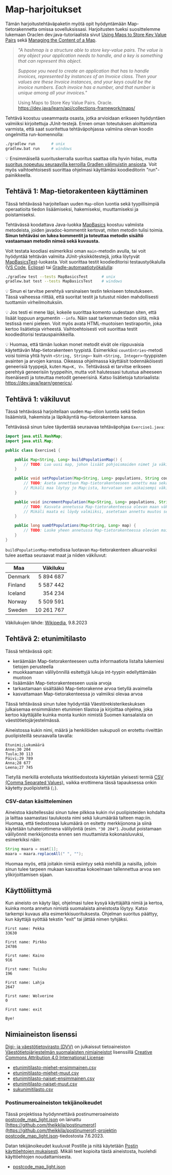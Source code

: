# Map-harjoitukset

Tämän harjoitustehtäväpaketin myötä opit hyödyntämään Map-tietorakennetta omissa sovelluksissasi. Harjoitusten tueksi suosittelemme lukemaan Oraclen dev.java-tutoriaalista sivut [Using Maps to Store Key Value Pairs](https://dev.java/learn/api/collections-framework/maps/) sekä [Managing the Content of a Map](https://dev.java/learn/api/collections-framework/working-with-keys-and-values/).

> *"A hashmap is a structure able to store key-value pairs. The value is any object your application needs to handle, and a key is something that can represent this object.*
>
> *Suppose you need to create an application that has to handle invoices, represented by instances of an Invoice class. Then your values are these Invoice instances, and your keys could be the invoice numbers. Each invoice has a number, and that number is unique among all your invoices."*
>
> Using Maps to Store Key Value Pairs. Oracle. https://dev.java/learn/api/collections-framework/maps/

Tehtävä koostuu useammasta osasta, jotka arvioidaan erikseen hyödyntäen valmiiksi kirjoitettuja JUnit-testejä. Ennen oman toteutuksen aloittamista varmista, että saat suoritettua tehtäväpohjassa valmiina olevan koodin ongelmitta run-komennolla:

```sh
./gradlew run       # unix
gradlew.bat run     # windows
```

💡 Ensimmäisellä suorituskerralla suoritus saattaa olla hyvin hidas, mutta [suoritus nopeutuu seuraavilla kerroilla Gradlen välimuistin ansiosta](https://docs.gradle.org/current/userguide/build_cache.html). Voit myös vaihtoehtoisesti suorittaa ohjelmasi käyttämäsi koodieditorin "run"-painikkeella.


## Tehtävä 1: Map-tietorakenteen käyttäminen

Tässä tehtävässä harjoitellaan uuden `Map`-olion luontia sekä tyypillisimpiä operaatioita tiedon lisäämiseksi, hakemiseksi, muuttamiseksi ja poistamiseksi.

Tehtävässä koodattava Java-luokka [MapBasics](./src/main/java/part01/MapBasics.java) koostuu valmiista metodeista, joiden javadoc-kommentit kertovat, miten metodin tulisi toimia. **Sinun tehtäväsi on lukea kommentit ja toteuttaa metodin sisältö vastaamaan metodin nimeä sekä kuvausta.**

Voit testata koodiasi esimerkiksi oman `main`-metodin avulla, tai voit hyödyntää tehtävän valmiita JUnit-yksikkötestejä, jotka löytyvät [MapBasicsTest](./src/test/java/part01/MapBasicsTest.java)-luokasta. Voit suorittaa testit koodieditorisi testaustyökalulla ([VS Code](https://code.visualstudio.com/docs/java/java-testing), [Eclipse](https://www.vogella.com/tutorials/JUnitEclipse/article.html)) tai [Gradle-automaatiotyökalulla](https://docs.gradle.org/current/userguide/java_testing.html):

```sh
./gradlew test --tests MapBasicsTest      # unix
gradlew.bat test --tests MapBasicsTest    # windows
```

💡 Sinun ei tarvitse perehtyä varsinaisen testin tekniseen toteutukseen. Tässä vaiheessa riittää, että suoritat testit ja tutustut niiden mahdollisesti tuottamiin virheilmoituksiin.

💡 Jos testi ei mene läpi, kokeile suorittaa komento uudestaan siten, että lisäät loppuun argumentin `--info`. Näin saat tarkemman tiedon siitä, mikä testissä meni pieleen. Voit myös avata HTML-muotoisen testiraportin, joka kertoo lisätietoja virheestä. Vaihtoehtoisesti voit suorittaa testit koodieditorisi testauspainikkeilla.

💡  Huomaa, että tämän luokan monet metodit eivät ole riippuvaisia käytettävän Map-tietorakenteen tyypistä. Esimerkiksi `countEntries`-metodi voisi toimia yhtä hyvin `<String, String>`- kuin `<String, Integer>`-tyyppisten avainten ja arvojen kanssa. Oikeassa ohjelmassa käyttäisit todennäköisesti geneerisiä tyyppejä, kuten `Map<K, V>`. Tehtävässä ei tarvitse erikseen perehtyä geneerisiin tyyppeihin, mutta voit halutessasi tutustua aiheeseen itsenäisesti ja toteuttaa metodit geneerisinä. Katso lisätietoja tutoriaalista: https://dev.java/learn/generics/.


## Tehtävä 1: väkiluvut

Tässä tehtävässä harjoitellaan uuden `Map`-olion luontia sekä tiedon lisäämistä, hakemista ja läpikäyntiä `Map`-tietorakenteen kanssa.

Tehtävässä sinun tulee täydentää seuraavaa tehtäväpohjaa `Exercise1.java`:

```java
import java.util.HashMap;
import java.util.Map;

public class Exercise1 {

    public Map<String, Long> buildPopulationMap() {
        // TODO: Luo uusi map, johon lisäät pohjoismaiden nimet ja väkiluvut
    }

    public void setPopulation(Map<String, Long> populations, String country, long population) {
        // TODO: Aseta annettuun Map-tietorakenteeseen annettu maa sekä sen väkiluku.
        // Mikäli maa löytyy jo Map:ista, korvataan sen aikaisempi väkiluku uudella.
    }

    public void incrementPopulation(Map<String, Long> populations, String country, long change) {
        // TODO: Kasvata annetussa Map-tietorakenteessa olevan maan väkilukua annetun määrän verran.
        // Mikäli maata ei löydy valmiiksi, asetetaan annettu muutos sellaisenaan väkiluvuksi.
    }

    public long sumOfPopulations(Map<String, Long> map) {
        // TODO: Laske yheen annetussa Map-tietorakenteessa olevien maiden väkiluvut ja palauta tulos
    }
}
```

`buildPopulationMap`-metodissa luotavan `Map`-tietorakenteen alkuarvoiksi tulee asettaa seuraavat maat ja niiden väkiluvut:

Maa     | Väkiluku
--------|-----------:
Denmark | 5 894 687
Finland | 5 587 442
Iceland | 354 234
Norway  | 5 509 591
Sweden  | 10 261 767

Väkilukujen lähde: [Wikipedia](https://en.wikipedia.org/wiki/Nordic_countries), 9.8.2023

## Tehtävä 2: etunimitilasto

Tässä tehtävässä opit:

* keräämään Map-tietorakenteeseen uutta informaatiota listalta lukemiesi tietojen perusteella
* muokkaamaan välilyönnillä esitettyjä lukuja int-tyypin edellyttämään muotoon
* lisäämään Map-tietorakenteeseen uusia arvoja
* tarkastamaan sisältääkö Map-tietorakenne arvoa tietyllä avaimella
* kasvattamaan Map-tietorakenteessa jo valmiiksi olevaa arvoa

Tässä tehtävässä sinun tulee hyödyntää Väestörekisterikeskuksen julkaisemaa ensimmäisten etunimien tilastoa ja kirjoittaa ohjelma, joka kertoo käyttäjälle kuinka monta kunkin nimistä Suomen kansalaista on väestötietojärjestelmässä.

Aineistossa kukin nimi, määrä ja henkilöiden sukupuoli on erotettu riveittän puolipisteillä seuraavalla tavalla:

```csv
Etunimi;Lukumäärä
Anne;30 204
Tuula;30 113
Päivi;29 789
Anna;28 677
Leena;27 745
```

Tietyllä merkillä erotellusta tekstitiedostosta käytetään yleisesti termiä [CSV (Comma Separated Values)](https://en.wikipedia.org/wiki/Comma-separated_values), vaikka erottimena tässä tapauksessa onkin käytetty puolipistettä (`;`).


### CSV-datan käsitteleminen

Aineistoa käsitellessäsi sinun tulee pilkkoa kukin rivi puolipisteiden kohdalta ja laittaa saamastasi taulukosta nimi sekä lukumäärää talteen map:iin. Huomaa, että tiedostossa lukumäärä on esitetty merkkijonona ja siinä käytetään tuhaterottimena välilyöntiä (esim. `"30 204"`). Joudut poistamaan välilyönnit merkkijonosta ennen sen muuttamista kokonaisluvuksi, esimerkiksi näin:

```java
String maara = osat[1];
maara = maara.replaceAll(" ", "");
```

Huomaa myös, että joitakin nimiä esiintyy sekä miehillä ja naisilla, jolloin sinun tulee tarpeen mukaan kasvattaa kokoelmaan tallennettua arvoa sen ylikirjoittamisen sijaan.


## Käyttöliittymä

Kun aineisto on käyty läpi, ohjelmasi tulee kysyä käyttäjältä nimiä ja kertoa, kuinka monta annetun nimistä suomalaista aineistosta löytyy. Katso tarkempi kuvaus alta esimerkkisuorituksesta. Ohjelman suoritus päättyy, kun käyttäjä syöttää tekstin "exit" tai jättää nimen tyhjäksi.

```
First name: Pekka
33630

First name: Pirkko
24786

First name: Kaino
916

First name: Tuisku
196

First name: Lahja
2647

First name: Wolverine
0

First name: exit

Bye!
```

## Nimiaineiston lisenssi

[Digi- ja väestötietovirasto (DVV)](https://www.avoindata.fi/data/fi/organization/digi_ja_vaestotietovirasto) on julkaissut tietoaineiston [Väestötietojärjestelmän suomalaisten nimiaineistot](https://www.avoindata.fi/data/fi/dataset/none) lisenssillä [Creative Commons Attribution 4.0 International License](https://creativecommons.org/licenses/by/4.0/):

* [etunimitilasto-miehet-ensimmainen.csv](/data/etunimitilasto-miehet-ensimmainen.csv)
* [etunimitilasto-miehet-muut.csv](/data/etunimitilasto-miehet-muut.csv)
* [etunimitilasto-naiset-ensimmainen.csv](/data/etunimitilasto-naiset-ensimmainen.csv)
* [etunimitilasto-naiset-muut.csv](/data/etunimitilasto-naiset-muut.csv)
* [sukunimitilasto.csv](/data/sukunimitilasto.csv)

### Postinumeroaineiston tekijänoikeudet

Tässä projektissa hyödynnettävä postinumeroaineisto [postcode_map_light.json](postcode_map_light.json) on lainattu [https://github.com/theikkila/postinumerot](https://github.com/theikkila/postinumerot)-projektin [postcode_map_light.json](https://github.com/theikkila/postinumerot/blob/master/postcode_map_light.json)-tiedostosta 7.6.2023.

Datan tekijänoikeudet kuuluvat Postille ja niitä käytetään [Postin käyttöehtojen mukaisesti](https://www.posti.fi/fi/asiakastuki/postinumerotiedostot). Mikäli teet kopioita tästä aineistosta, huolehdi käyttöehtojen noudattamisesta.

* [postcode_map_light.json](/data/postcode_map_light.json)
